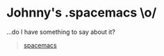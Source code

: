# Johnny's .spacemacs \o/

...do I have something to say about it?

> [spacemacs](https://github.com/syl20bnr/spacemacs)
